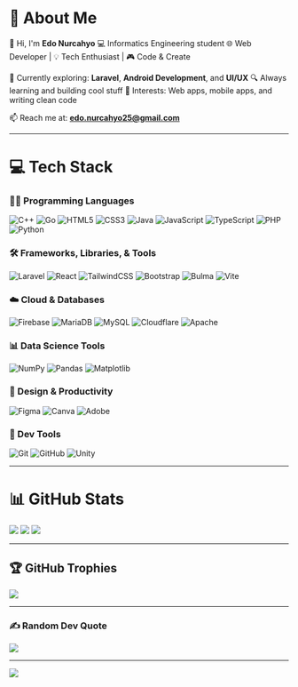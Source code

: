 # 💫 About Me

👋 Hi, I'm **Edo Nurcahyo**
💻 Informatics Engineering student
🌐 Web Developer | 💡 Tech Enthusiast | 🎮 Code & Create

🚀 Currently exploring: **Laravel**, **Android Development**, and **UI/UX**
🔍 Always learning and building cool stuff
📌 Interests: Web apps, mobile apps, and writing clean code

📫 Reach me at: **[edo.nurcahyo25@gmail.com](mailto:edo.nurcahyo25@gmail.com)**

---

# 💻 Tech Stack

### 👨‍💻 Programming Languages

![C++](https://img.shields.io/badge/c++-%2300599C.svg?style=for-the-badge\&logo=c%2B%2B\&logoColor=white)
![Go](https://img.shields.io/badge/go-%2300ADD8.svg?style=for-the-badge\&logo=go\&logoColor=white)
![HTML5](https://img.shields.io/badge/html5-%23E34F26.svg?style=for-the-badge\&logo=html5\&logoColor=white)
![CSS3](https://img.shields.io/badge/css3-%231572B6.svg?style=for-the-badge\&logo=css3\&logoColor=white)
![Java](https://img.shields.io/badge/java-%23ED8B00.svg?style=for-the-badge\&logo=openjdk\&logoColor=white)
![JavaScript](https://img.shields.io/badge/javascript-%23323330.svg?style=for-the-badge\&logo=javascript\&logoColor=%23F7DF1E)
![TypeScript](https://img.shields.io/badge/typescript-%23007ACC.svg?style=for-the-badge\&logo=typescript\&logoColor=white)
![PHP](https://img.shields.io/badge/php-%23777BB4.svg?style=for-the-badge\&logo=php\&logoColor=white)
![Python](https://img.shields.io/badge/python-3670A0?style=for-the-badge\&logo=python\&logoColor=ffdd54)

### 🛠️ Frameworks, Libraries, & Tools

![Laravel](https://img.shields.io/badge/laravel-%23FF2D20.svg?style=for-the-badge\&logo=laravel\&logoColor=white)
![React](https://img.shields.io/badge/react-%2320232a.svg?style=for-the-badge\&logo=react\&logoColor=%2361DAFB)
![TailwindCSS](https://img.shields.io/badge/tailwindcss-%2338B2AC.svg?style=for-the-badge\&logo=tailwind-css\&logoColor=white)
![Bootstrap](https://img.shields.io/badge/bootstrap-%238511FA.svg?style=for-the-badge\&logo=bootstrap\&logoColor=white)
![Bulma](https://img.shields.io/badge/bulma-00D0B1?style=for-the-badge\&logo=bulma\&logoColor=white)
![Vite](https://img.shields.io/badge/vite-%23646CFF.svg?style=for-the-badge\&logo=vite\&logoColor=white)

### ☁️ Cloud & Databases

![Firebase](https://img.shields.io/badge/firebase-%23039BE5.svg?style=for-the-badge\&logo=firebase)
![MariaDB](https://img.shields.io/badge/MariaDB-003545?style=for-the-badge\&logo=mariadb\&logoColor=white)
![MySQL](https://img.shields.io/badge/mysql-4479A1.svg?style=for-the-badge\&logo=mysql\&logoColor=white)
![Cloudflare](https://img.shields.io/badge/Cloudflare-F38020?style=for-the-badge\&logo=Cloudflare\&logoColor=white)
![Apache](https://img.shields.io/badge/apache-%23D42029.svg?style=for-the-badge\&logo=apache\&logoColor=white)

### 📊 Data Science Tools

![NumPy](https://img.shields.io/badge/numpy-%23013243.svg?style=for-the-badge\&logo=numpy\&logoColor=white)
![Pandas](https://img.shields.io/badge/pandas-%23150458.svg?style=for-the-badge\&logo=pandas\&logoColor=white)
![Matplotlib](https://img.shields.io/badge/Matplotlib-%23ffffff.svg?style=for-the-badge\&logo=Matplotlib\&logoColor=black)

### 🎨 Design & Productivity

![Figma](https://img.shields.io/badge/figma-%23F24E1E.svg?style=for-the-badge\&logo=figma\&logoColor=white)
![Canva](https://img.shields.io/badge/Canva-%2300C4CC.svg?style=for-the-badge\&logo=Canva\&logoColor=white)
![Adobe](https://img.shields.io/badge/adobe-%23FF0000.svg?style=for-the-badge\&logo=adobe\&logoColor=white)

### 🔧 Dev Tools

![Git](https://img.shields.io/badge/git-%23F05033.svg?style=for-the-badge\&logo=git\&logoColor=white)
![GitHub](https://img.shields.io/badge/github-%23121011.svg?style=for-the-badge\&logo=github\&logoColor=white)
![Unity](https://img.shields.io/badge/unity-%23000000.svg?style=for-the-badge\&logo=unity\&logoColor=white)

---

# 📊 GitHub Stats

![](https://github-readme-stats.vercel.app/api?username=edonurcahyo\&theme=dark\&hide_border=false\&include_all_commits=true\&count_private=true)
![](https://nirzak-streak-stats.vercel.app/?user=edonurcahyo\&theme=dark\&hide_border=false)
![](https://github-readme-stats.vercel.app/api/top-langs/?username=edonurcahyo\&theme=dark\&hide_border=false\&include_all_commits=true\&count_private=true\&layout=compact)

---

## 🏆 GitHub Trophies

![](https://github-profile-trophy.vercel.app/?username=edonurcahyo\&theme=radical\&no-frame=false\&no-bg=false\&margin-w=4)

---

### ✍️ Random Dev Quote

![](https://quotes-github-readme.vercel.app/api?type=horizontal\&theme=radical)

---

[![](https://visitcount.itsvg.in/api?id=edonurcahyo\&icon=0\&color=0)](https://visitcount.itsvg.in)
